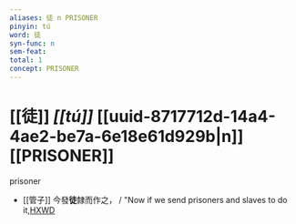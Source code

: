```yaml
---
aliases: 徒 n PRISONER
pinyin: tú
word: 徒
syn-func: n
sem-feat: 
total: 1
concept: PRISONER 
---
```

# [[徒]] *[[tú]]*  [[uuid-8717712d-14a4-4ae2-be7a-6e18e61d929b|n]] [[PRISONER]]
prisoner
 - [[管子]] 今發**徒**隸而作之， / "Now if we send prisoners and slaves to do it,[HXWD](https://hxwd.org/textview.html?location=KR3c0001_tls_024-21a.4)
